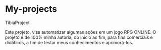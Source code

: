 # My-projects
TibiaProject


Este projeto, visa automatizar algumas ações em um jogo RPG ONLINE.
O projeto é de 100% minha autoria, do início ao fim, para fins comerciais e didáticos, a fim de testar meus conhecimentos e aprimorá-los.
